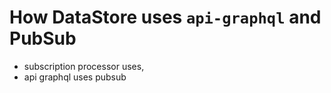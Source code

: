 # How DataStore uses `api-graphql` and PubSub
- subscription processor uses, 
- api graphql uses pubsub